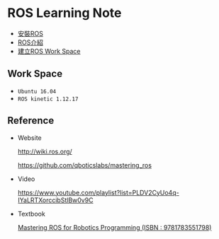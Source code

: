 # ROS Learning Note

* [安裝ROS](http://wiki.ros.org/kinetic/Installation)
* [ROS介紹](Introduction/README.md)
* [建立ROS Work Space](Building/README.md)

## Work Space
* `Ubuntu 16.04`
* `ROS kinetic 1.12.17` 

## Reference
* Website

  http://wiki.ros.org/
  
  https://github.com/qboticslabs/mastering_ros
  
* Video

  https://www.youtube.com/playlist?list=PLDV2CyUo4q-IYaLRTXorccibStlBw0v9C

* Textbook

  [Mastering ROS for Robotics Programming (ISBN : 9781783551798)](https://github.com/Offliners/ROS_Learning_Note/blob/main/Textbook/Mastering%20ROS%20for%20Robotics%20Programming.pdf) 
